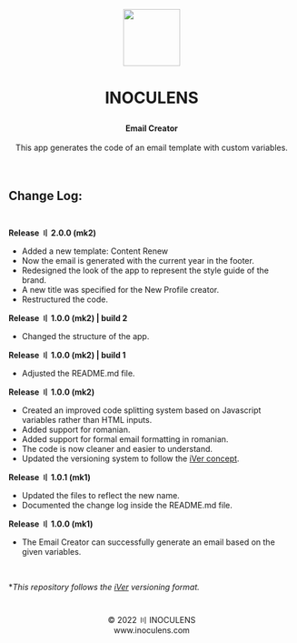<p align="center"><img src="https://static.inoculens.com/logo" width="100" height="100" />

# <p align="center"><b>INOCULENS</b>

<p align="center"><b>Email Creator</b><br><br>
This app generates the code of an email template with custom variables.<br><br><br>

## <b>Change Log:</b><br><br>
<b>Release 〢 2.0.0 (mk2)</b>

- Added a new template: Content Renew
- Now the email is generated with the current year in the footer.
- Redesigned the look of the app to represent the style guide of the brand.
- A new title was specified for the New Profile creator.
- Restructured the code.

<b>Release 〢 1.0.0 (mk2) | build 2</b>

- Changed the structure of the app.

<b>Release 〢 1.0.0 (mk2) | build 1</b>

- Adjusted the README.md file.

<b>Release 〢 1.0.0 (mk2)</b>

- Created an improved code splitting system based on Javascript variables rather than HTML inputs.
- Added support for romanian.
- Added support for formal email formatting in romanian.
- The code is now cleaner and easier to understand.
- Updated the versioning system to follow the [iVer concept](https://github.com/frontfacer/iVer).

<b>Release 〢 1.0.1 (mk1)</b>

- Updated the files to reflect the new name.
- Documented the change log inside the README.md file.

<b>Release 〢 1.0.0 (mk1)</b>

- The Email Creator can successfully generate an email based on the given variables.

<br>

**This repository follows the [iVer](https://github.com/frontfacer/iVer) versioning format.*

#
<p align="center">© 2022 〣 INOCULENS<br>www.inoculens.com</p>